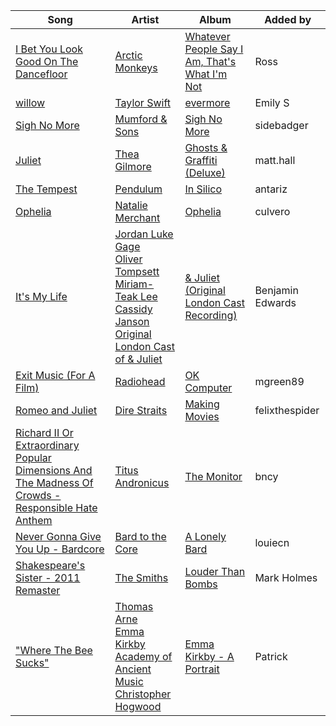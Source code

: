 | Song | Artist | Album | Added by |
|-|-|-|-|
| [I Bet You Look Good On The Dancefloor](https://open.spotify.com/track/29EkMZmUNz1WsuzaMtVo1i) | [Arctic Monkeys](https://open.spotify.com/artist/7Ln80lUS6He07XvHI8qqHH) | [Whatever People Say I Am, That's What I'm Not](https://open.spotify.com/album/0ndGMh4twJNzPpr5XtHTR2) | Ross |
| [willow](https://open.spotify.com/track/0lx2cLdOt3piJbcaXIV74f) | [Taylor Swift](https://open.spotify.com/artist/06HL4z0CvFAxyc27GXpf02) | [evermore](https://open.spotify.com/album/2Xoteh7uEpea4TohMxjtaq) | Emily S |
| [Sigh No More](https://open.spotify.com/track/2QAiyYiogIG5kkw4s4iePg) | [Mumford & Sons](https://open.spotify.com/artist/3gd8FJtBJtkRxdfbTu19U2) | [Sigh No More](https://open.spotify.com/album/6w5W6ZGTvDsppKUOiGMuMo) | sidebadger |
| [Juliet](https://open.spotify.com/track/2NcSsTG5Uui2yfIIBwZm9m) | [Thea Gilmore](https://open.spotify.com/artist/6YUCNP1BG3eCUWQ3zdSSRk) | [Ghosts & Graffiti (Deluxe)](https://open.spotify.com/album/2T5UTmPgGKiG8G0Pzb2v8x) | matt.hall |
| [The Tempest](https://open.spotify.com/track/6gTQubOSdry0ievEXvhzxd) | [Pendulum](https://open.spotify.com/artist/7MqnCTCAX6SsIYYdJCQj9B) | [In Silico](https://open.spotify.com/album/6eRDE48ttoLqN2VfkEpPOJ) | antariz |
| [Ophelia](https://open.spotify.com/track/54JfZxCEjNCwqicxTYsps1) | [Natalie Merchant](https://open.spotify.com/artist/73JEBdDEFeVaOLg3y0HhBD) | [Ophelia](https://open.spotify.com/album/79yCNDXk5sNKwskcAOxUtz) | culvero |
| [It's My Life](https://open.spotify.com/track/3vmh0EATDTTfLVxzRFwgQt) | [Jordan Luke Gage](https://open.spotify.com/artist/2Fg34b45Srhuvd8FHLYLQd)<br>[Oliver Tompsett](https://open.spotify.com/artist/10uOf0MNfjh90mGfD1bS6Q)<br>[Miriam-Teak Lee](https://open.spotify.com/artist/5RpwpK4ZHaDCcS2uWzi1Em)<br>[Cassidy Janson](https://open.spotify.com/artist/7acMk6odoDmNBfrzAr0zv1)<br>[Original London Cast of & Juliet](https://open.spotify.com/artist/2apx0wGXPeZG2A4EzS9omR) | [& Juliet (Original London Cast Recording)](https://open.spotify.com/album/3JbJ4BZWKu38meXMPwmxmh) | Benjamin Edwards |
| [Exit Music (For A Film)](https://open.spotify.com/track/0z1o5L7HJx562xZSATcIpY) | [Radiohead](https://open.spotify.com/artist/4Z8W4fKeB5YxbusRsdQVPb) | [OK Computer](https://open.spotify.com/album/6dVIqQ8qmQ5GBnJ9shOYGE) | mgreen89 |
| [Romeo and Juliet](https://open.spotify.com/track/57MflfPN3ObQQAQtPUp0WF) | [Dire Straits](https://open.spotify.com/artist/0WwSkZ7LtFUFjGjMZBMt6T) | [Making Movies](https://open.spotify.com/album/7yTjsInNdNQJAlXAboi1nh) | felixthespider |
| [Richard II Or Extraordinary Popular Dimensions And The Madness Of Crowds - Responsible Hate Anthem](https://open.spotify.com/track/2I5y1cr9w5qmSLHMiWj1Oi) | [Titus Andronicus](https://open.spotify.com/artist/5lJ4XQ2hlPlxACN7q3xKL1) | [The Monitor](https://open.spotify.com/album/4U9WLOC31iDcQ4gg5yUUEp) | bncy |
| [Never Gonna Give You Up - Bardcore](https://open.spotify.com/track/2DrjaMuEALYvQnCUNYt4aH) | [Bard to the Core](https://open.spotify.com/artist/65WWExjo3m383lwzZbbFsS) | [A Lonely Bard](https://open.spotify.com/album/5T5VIqQZ5D44tWI3sNSwuU) | louiecn |
| [Shakespeare's Sister - 2011 Remaster](https://open.spotify.com/track/4mYpkmfY0ycWAU3GTKGmRa) | [The Smiths](https://open.spotify.com/artist/3yY2gUcIsjMr8hjo51PoJ8) | [Louder Than Bombs](https://open.spotify.com/album/45StnugV9WQMQwk4rRoTy8) | Mark Holmes |
| ["Where The Bee Sucks"](https://open.spotify.com/track/1WwaOBwve5VLZuhgNTEXqX) | [Thomas Arne](https://open.spotify.com/artist/2xlqXgu9HqjVPWYoX8uido)<br>[Emma Kirkby](https://open.spotify.com/artist/7cIdAeGd445NFOMJ3fr64K)<br>[Academy of Ancient Music](https://open.spotify.com/artist/60adCptqwRkANTtVja0bvf)<br>[Christopher Hogwood](https://open.spotify.com/artist/0vBafEFOLXtq5mZuhMgsyL) | [Emma Kirkby - A Portrait](https://open.spotify.com/album/5BFt1ncOi79gbNpuoBVChJ) | Patrick |